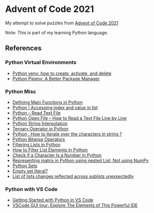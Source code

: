 # Advent of Code 2021

My attempt to solve puzzles from [Advent of Code 2021](https://adventofcode.com/2021/)

Note: This is part of my learning Python language.

## References

### Python Virtual Environments
- [Python venv: how to create, activate, and delete](https://python.land/virtual-environments/virtualenv)
- [Python Pipenv: A Better Package Manager](https://python.land/virtual-environments/pipenv)

### Python Misc 
- [Defining Main Functions in Python](https://realpython.com/python-main-function/)
- [Python | Accessing index and value in list](https://www.geeksforgeeks.org/python-accessing-index-and-value-in-list/)
- [Python – Read Text File](https://pythonexamples.org/python-read-text-file/)
- [Python Open File – How to Read a Text File Line by Line](https://www.freecodecamp.org/news/python-open-file-how-to-read-a-text-file-line-by-line/)
- [Python String Interpolation](https://www.geeksforgeeks.org/python-string-interpolation/)
- [Ternary Operator in Python](https://www.geeksforgeeks.org/ternary-operator-in-python/)
- [Python : How to iterate over the characters in string ?](https://thispointer.com/python-how-to-iterate-over-the-characters-in-string/)
- [Python Bitwise Operators](https://www.geeksforgeeks.org/python-bitwise-operators)
- [Filtering Lists in Python](https://towardsdatascience.com/filtering-lists-in-python-a3387c7b6b5e)
- [How to Filter List Elements in Python](https://www.pythontutorial.net/python-basics/python-filter-list/)
- [Check if a Character Is a Number in Python](https://www.delftstack.com/howto/python/python-check-if-character-is-number/)
- [Representing matrix in Python using nested List; Not using NumPy](https://stackoverflow.com/a/28019848/5256015)
- [Python Sets](https://www.programiz.com/python-programming/set)
- [Empty set literal?](https://stackoverflow.com/questions/6130374/empty-set-literal)
- [List of lists changes reflected across sublists unexpectedly](https://stackoverflow.com/q/240178/5256015)

### Python with VS Code
- [Getting Started with Python in VS Code](https://code.visualstudio.com/docs/python/python-tutorial)
- [VSCode GUI tour: Explore The Elements of This Powerful IDE](https://python.land/creating-python-programs/vscode-gui-tour)

